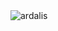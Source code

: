 <div style="display:flex; flex-wrap:wrap">
  <img align="center" src="https://github-readme-stats.vercel.app/api?username=Matteo-stefaa&show_icons=true&theme=radical&count_private=true" alt="ardalis" />
  <!--<img align="center" src="https://github-readme-stats.vercel.app/api/top-langs/?username=Matteo-stefaa&layout=compact&hide=html&theme=dark" alt="ardalis" />-->
</div>
